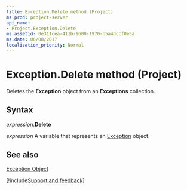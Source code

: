 ```yaml
---
title: Exception.Delete method (Project)
ms.prod: project-server
api_name:
- Project.Exception.Delete
ms.assetid: 0e311cea-411b-9600-1970-b5a4dccf0e5a
ms.date: 06/08/2017
localization_priority: Normal
---
```



# Exception.Delete method (Project)

Deletes the  **Exception** object from an **Exceptions** collection.


## Syntax

_expression_.**Delete**

_expression_ A variable that represents an [Exception](./Project.Exception.md) object.


## See also


[Exception Object](Project.Exception.md)

[!include[Support and feedback](~/includes/feedback-boilerplate.md)]